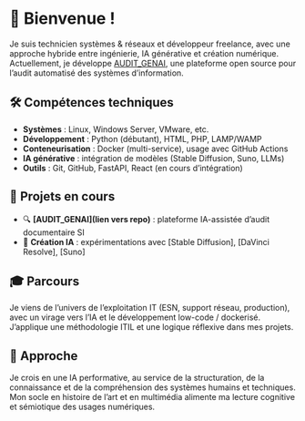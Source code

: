 # 👋 Bienvenue !

Je suis technicien systèmes & réseaux et développeur freelance, avec une approche hybride entre ingénierie, IA générative et création numérique.  
Actuellement, je développe [AUDIT_GENAI](https://github.com/humanologue/audit-genai-public.git), une plateforme open source pour l’audit automatisé des systèmes d’information.

## 🛠️ Compétences techniques

- **Systèmes** : Linux, Windows Server, VMware, etc.
- **Développement** : Python (débutant), HTML, PHP, LAMP/WAMP
- **Conteneurisation** : Docker (multi-service), usage avec GitHub Actions
- **IA générative** : intégration de modèles (Stable Diffusion, Suno, LLMs)
- **Outils** : Git, GitHub, FastAPI, React (en cours d’intégration)

## 📌 Projets en cours

- 🔍 **[AUDIT_GENAI](lien vers repo)** : plateforme IA-assistée d’audit documentaire SI
- 🎨 **Création IA** : expérimentations avec [Stable Diffusion], [DaVinci Resolve], [Suno]

## 🎓 Parcours

Je viens de l’univers de l’exploitation IT (ESN, support réseau, production), avec un virage vers l’IA et le développement low-code / dockerisé. J’applique une méthodologie ITIL et une logique réflexive dans mes projets.

## 🧠 Approche

Je crois en une IA performative, au service de la structuration, de la connaissance et de la compréhension des systèmes humains et techniques. Mon socle en histoire de l’art et en multimédia alimente ma lecture cognitive et sémiotique des usages numériques.
